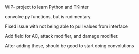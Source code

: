 WIP- project to learn Python and TKinter

convolve.py functions, but is rudimentary.

Fixed issue with not being able to pull values from interface

Add field for AC, attack modifier, and damage modifier.

  After adding these, should be good to start doing convolutions
